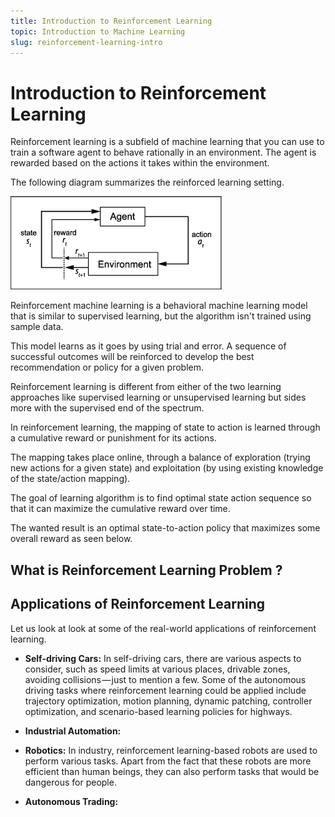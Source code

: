 ```yaml
---
title: Introduction to Reinforcement Learning
topic: Introduction to Machine Learning
slug: reinforcement-learning-intro
---
```


# Introduction to Reinforcement Learning

Reinforcement learning is a subfield of machine learning that you can use to train a software agent to behave rationally in an environment. The agent is rewarded based on the actions it takes within the environment.

The following diagram summarizes the reinforced learning setting. 

![Reinforcement-Learning](./images/reinforcement-learning-sequence.png)

Reinforcement machine learning is a behavioral machine learning model that is similar to supervised learning, but the algorithm isn't trained using sample data.

This model learns as it goes by using trial and error. A sequence of successful outcomes will be reinforced to develop the best recommendation or policy for a given problem.

Reinforcement learning is different from either of the two learning approaches like supervised learning or unsupervised learning but sides more with the supervised end of the spectrum. 

In reinforcement learning, the mapping of state to action is learned through a cumulative reward or punishment for its actions. 

The mapping takes place online, through a balance of exploration (trying new actions for a given state) and exploitation (by using existing knowledge of the state/action mapping). 

The goal of learning algorithm is to find optimal state action sequence so that it can maximize the cumulative reward over time.

The wanted result is an optimal state-to-action policy that maximizes some overall reward as seen below.

## What is Reinforcement Learning Problem ?

## Applications of Reinforcement Learning

Let us look at look at some of the real-world applications of reinforcement learning.

- **Self-driving Cars:** In self-driving cars, there are various aspects to consider, such as speed limits at various places, drivable zones, avoiding collisions — just to mention a few. Some of the autonomous driving tasks where reinforcement learning could be applied include trajectory optimization, motion planning, dynamic patching, controller optimization, and scenario-based learning policies for highways. 

- **Industrial Automation:** 

- **Robotics:** In industry, reinforcement learning-based robots are used to perform various tasks. Apart from the fact that these robots are more efficient than human beings, they can also perform tasks that would be dangerous for people. 

- **Autonomous Trading:** 









